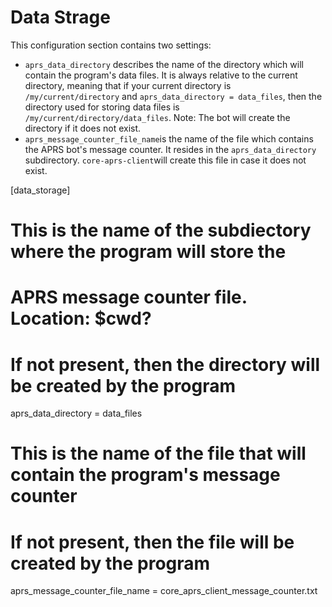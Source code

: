 # Data Strage

This configuration section contains two settings:

- ```aprs_data_directory``` describes the name of the directory which will contain the program's data files. It is always relative to the current directory, meaning that if your current directory is ```/my/current/directory``` and ```aprs_data_directory = data_files```, then the directory used for storing data files is ```/my/current/directory/data_files```. Note: The bot will create the directory if it does not exist.
- ```aprs_message_counter_file_name```is the name of the file which contains the APRS bot's message counter. It resides in the ```aprs_data_directory``` subdirectory. ```core-aprs-client```will create this file in case it does not exist.


[data_storage]
#
# This is the name of the subdiectory where the program will store the
# APRS message counter file. Location: $cwd?<directory>
# If not present, then the directory will be created by the program
aprs_data_directory = data_files
#
# This is the name of the file that will contain the program's message counter
# If not present, then the file will be created by the program
aprs_message_counter_file_name = core_aprs_client_message_counter.txt
